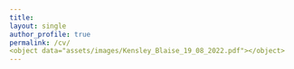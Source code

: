 ```yaml
---
title: 
layout: single 
author_profile: true 
permalink: /cv/
<object data="assets/images/Kensley_Blaise_19_08_2022.pdf"></object>
---
```

